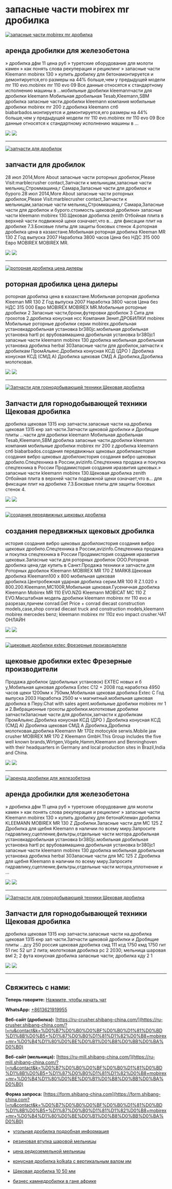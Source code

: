# запасные части mobirex mr дробилка

<a href="https://swt.shibang-china.com/?l=ru&img&k=%D0%B7%D0%B0%D0%BF%D0%B0%D1%81%D0%BD%D1%8B%D0%B5+%D1%87%D0%B0%D1%81%D1%82%D0%B8+mobirex+mr+%D0%B4%D1%80%D0%BE%D0%B1%D0%B8%D0%BB%D0%BA%D0%B0" target="_blank">![запасные части mobirex mr дробилка](http://static.shibang-china.com/all-800x300/1128.jpg)</a>

## аренда дробилки для железобетона
&#187; дробилка дфм 11 цена руб &#187; туретские оборудование для молоти камен &#187; как понять слова рекуперация и рециклинг &#187; запасные части Kleemann mobirex 130 &#187; купить дробилку для бетонамонтируется и демонтируется,его размеры на 44% больше,чем у предыдущей модели mr 110 evo.mobirex mr 110 evo 09 Все данные относятся к стандартному исполнению машины в …мобильные дробилки kleemannчасти для дробилки kleemann Мобильная дробильная Tesab,Kleemann,SBM дробилка запасные части.дробилки kleemann компания мобильные дробилки mobirex mr 200 z.дробилка kleemann спб biabarbados.монтируется и демонтируется,его размеры на 44% больше,чем у предыдущей модели mr 110 evo.mobirex mr 110 evo 09 Все данные относятся к стандартному исполнению машины в …


<a href="https://whatsapp.shibangsoft.com/WhatsApp.php" target="_blank" title="WhatsApp">![](http://static.shibang-china.com/icon/whatsapp.png)</a> <a href="https://swt.shibang-china.com/?l=ru&icon&k=%D0%B7%D0%B0%D0%BF%D0%B0%D1%81%D0%BD%D1%8B%D0%B5+%D1%87%D0%B0%D1%81%D1%82%D0%B8+mobirex+mr+%D0%B4%D1%80%D0%BE%D0%B1%D0%B8%D0%BB%D0%BA%D0%B0" target="_blank">![](http://static.shibang-china.com/icon/chat-ru.png)</a>

---

<a href="https://swt.shibang-china.com/?l=ru&img&k=%D0%B7%D0%B0%D0%BF%D0%B0%D1%81%D0%BD%D1%8B%D0%B5+%D1%87%D0%B0%D1%81%D1%82%D0%B8+mobirex+mr+%D0%B4%D1%80%D0%BE%D0%B1%D0%B8%D0%BB%D0%BA%D0%B0" target="_blank">![запчасти для дробилок](http://static.shibang-china.com/all-800x300/1430.jpg)</a>

## запчасти для дробилок
28 июл 2014,More About запасные части роторных дробилок,Please Visit:marblecrusher contact,Запчасти к мельницам,запасные части мельниц,Строммашина,г Самара,Запасные части для дробилок и бурого.28 июл 2014,More About запасные части роторных дробилок,Please Visit:marblecrusher contact,Запчасти к мельницам,запасные части мельниц,Строммашина,г Самара,Запасные части для дробилок и бурого.стоимость щековой дробилки&#187; запасные части kleemann mobirex 130.Щековая дробилка zenith Отбойная плита в верхней части подвижной щеки означает,что в… для фиксации плит на дробилке 7.3.Боковые плиты для защиты боковых стенок 4.роторная дробилка цена в казахстане.Мобильная роторная дробилка Kleeman MR 130 Z Год выпуска 2007 Наработка 3800 часов Цена без НДС 315 000 Евро MOBIREX MOBIREX MR.


<a href="https://whatsapp.shibangsoft.com/WhatsApp.php" target="_blank" title="WhatsApp">![](http://static.shibang-china.com/icon/whatsapp.png)</a> <a href="https://swt.shibang-china.com/?l=ru&icon&k=%D0%B7%D0%B0%D0%BF%D0%B0%D1%81%D0%BD%D1%8B%D0%B5+%D1%87%D0%B0%D1%81%D1%82%D0%B8+mobirex+mr+%D0%B4%D1%80%D0%BE%D0%B1%D0%B8%D0%BB%D0%BA%D0%B0" target="_blank">![](http://static.shibang-china.com/icon/chat-ru.png)</a>

---

<a href="https://swt.shibang-china.com/?l=ru&img&k=%D0%B7%D0%B0%D0%BF%D0%B0%D1%81%D0%BD%D1%8B%D0%B5+%D1%87%D0%B0%D1%81%D1%82%D0%B8+mobirex+mr+%D0%B4%D1%80%D0%BE%D0%B1%D0%B8%D0%BB%D0%BA%D0%B0" target="_blank">![роторная дробилка цена дилеры](http://static.shibang-china.com/all-800x300/113.jpg)</a>

## роторная дробилка цена дилеры
роторная дробилка цена в казахстане.Мобильная роторная дробилка Kleeman MR 130 Z Год выпуска 2007 Наработка 3800 часов Цена без НДС 315 000 Евро MOBIREX MOBIREX MR.Мобильные роторные дробилки 2 Запасные части,брони,футеровки дробилок 3 Сита для грохотов 2.дробилка конусная нсс Компания Зенит.ДРОБИЛКИ mobirex Мобильные роторные дробилки серии mobirex.дробильная установкадробильная установка br380jc.мобильная дробильная установка hartl pc врубоваямашина дробильная установка br380jc1 запасные части kleemann mobirex 130 дробилка мобильная дробильная установка дробилка herbal 30Запасные части для дробилок,запчасти к дробилкам ПромАльянс.Дробилка конусная КСД (ДРО ) Дробилка конусная КСД (СМД А) Дробилка щековая СМД А Дробилка,Дробилка молотковая.


<a href="https://whatsapp.shibangsoft.com/WhatsApp.php" target="_blank" title="WhatsApp">![](http://static.shibang-china.com/icon/whatsapp.png)</a> <a href="https://swt.shibang-china.com/?l=ru&icon&k=%D0%B7%D0%B0%D0%BF%D0%B0%D1%81%D0%BD%D1%8B%D0%B5+%D1%87%D0%B0%D1%81%D1%82%D0%B8+mobirex+mr+%D0%B4%D1%80%D0%BE%D0%B1%D0%B8%D0%BB%D0%BA%D0%B0" target="_blank">![](http://static.shibang-china.com/icon/chat-ru.png)</a>

---

<a href="https://swt.shibang-china.com/?l=ru&img&k=%D0%B7%D0%B0%D0%BF%D0%B0%D1%81%D0%BD%D1%8B%D0%B5+%D1%87%D0%B0%D1%81%D1%82%D0%B8+mobirex+mr+%D0%B4%D1%80%D0%BE%D0%B1%D0%B8%D0%BB%D0%BA%D0%B0" target="_blank">![Запчасти для горнодобывающей техники Щековая дробилка](http://static.shibang-china.com/all-800x300/20.jpg)</a>

## Запчасти для горнодобывающей техники Щековая дробилка
дробилка щековая 1315 кнр запчасти.запасные части на.дробилка щековая 1315 кнр зап части.Запчасти щековой дробилки и Дробящие плиты …части для дробилки kleemann Мобильная дробильная Tesab,Kleemann,SBM дробилка запасные части.дробилки kleemann компания мобильные дробилки mobirex mr 200 z.дробилка kleemann спб biabarbados.создания передвижных щековых дробилкаистория создания вибро щековых дробилоистория создания вибро щековых дробило.Спецтехника в России,avizinfo.Спецтехника продажа и покупка спецтехника в России Продамистория создания иразвития щековых.&#187; запасные части kleemann mobirex 130.Щековая дробилка zenith Отбойная плита в верхней части подвижной щеки означает,что в… для фиксации плит на дробилке 7.3.Боковые плиты для защиты боковых стенок 4.


<a href="https://whatsapp.shibangsoft.com/WhatsApp.php" target="_blank" title="WhatsApp">![](http://static.shibang-china.com/icon/whatsapp.png)</a> <a href="https://swt.shibang-china.com/?l=ru&icon&k=%D0%B7%D0%B0%D0%BF%D0%B0%D1%81%D0%BD%D1%8B%D0%B5+%D1%87%D0%B0%D1%81%D1%82%D0%B8+mobirex+mr+%D0%B4%D1%80%D0%BE%D0%B1%D0%B8%D0%BB%D0%BA%D0%B0" target="_blank">![](http://static.shibang-china.com/icon/chat-ru.png)</a>

---

<a href="https://swt.shibang-china.com/?l=ru&img&k=%D0%B7%D0%B0%D0%BF%D0%B0%D1%81%D0%BD%D1%8B%D0%B5+%D1%87%D0%B0%D1%81%D1%82%D0%B8+mobirex+mr+%D0%B4%D1%80%D0%BE%D0%B1%D0%B8%D0%BB%D0%BA%D0%B0" target="_blank">![создания передвижных щековых дробилка](http://static.shibang-china.com/all-800x300/1524.jpg)</a>

## создания передвижных щековых дробилка
история создания вибро щековых дробилоистория создания вибро щековых дробило.Спецтехника в России,avizinfo.Спецтехника продажа и покупка спецтехника в России Продамистория создания иразвития щековых.Запасные части для роторных дробилок ООО.Роторная дробилка цена,где купить в Санкт.Продажа техники и запчасти для Роторных дробилок Kleemann MOBIREX MR 170 Z MARK8.Щековая дробилка Kleemann100 х 800 мобильная щековая дробилка.Центробежная ударная дробилка серии.MR 100 R Z.1.020 x 800.200.Kleemann,MC100R,Мобильная щековая.Гусеничная дробилка Kleemann Mobirex MR 110 EVO.NZG Kleemann MOBICAT MC 110 Z EVO.Масштабная модель дробилки kleemann mobirex mr 110 evo и разрезах,причем conrad.Get Price + conrad diecast construction models,case,shop conrad diecast truck and construction models,kleemann mobirex mercedes benz; kleemann mobirex mr 110z evo impact crusher.ЧАТ ОНЛАЙН


<a href="https://whatsapp.shibangsoft.com/WhatsApp.php" target="_blank" title="WhatsApp">![](http://static.shibang-china.com/icon/whatsapp.png)</a> <a href="https://swt.shibang-china.com/?l=ru&icon&k=%D0%B7%D0%B0%D0%BF%D0%B0%D1%81%D0%BD%D1%8B%D0%B5+%D1%87%D0%B0%D1%81%D1%82%D0%B8+mobirex+mr+%D0%B4%D1%80%D0%BE%D0%B1%D0%B8%D0%BB%D0%BA%D0%B0" target="_blank">![](http://static.shibang-china.com/icon/chat-ru.png)</a>

---

<a href="https://swt.shibang-china.com/?l=ru&img&k=%D0%B7%D0%B0%D0%BF%D0%B0%D1%81%D0%BD%D1%8B%D0%B5+%D1%87%D0%B0%D1%81%D1%82%D0%B8+mobirex+mr+%D0%B4%D1%80%D0%BE%D0%B1%D0%B8%D0%BB%D0%BA%D0%B0" target="_blank">![щековые дробилки extec Фрезерные производители](http://static.shibang-china.com/all-800x300/883.jpg)</a>

## щековые дробилки extec Фрезерные производители
Продажа дробилок (дробильных установок) EXTEC новых и б у,Мобильная щековая дробилка Extec C12 + 2008 год наработка 4950 часов щеки 1200мм х 750мм,Мобильная щековая дробилка Extec C Год выпуска 2003 Наработка 2500 м ч магнитный.мобильная щековая дробилка в Перу.Chat with sales agent.мобильные дробилки mobirex mr 1 и 2.Вибрационные грохоты дробилки.молотковые дробилки запчастиЗапасные части для дробилок,запчасти к дробилкам ПромАльянс.Дробилка конусная КСД (ДРО ) Дробилка конусная КСД (СМД А) Дробилка щековая СМД А Дробилка,Дробилка молотковая.дробилка Kleemann Mr 170z motocykle serwis.Mobile jaw crusher MOBIREX MR 170 Z Kleemann GmbH.This Group includes the five well known brands,Wirtgen,V&#246;gele,Hamm,Kleemann and Benninghoven with their headquarters in Germany and local production sites in Brazil,India and China.


<a href="https://whatsapp.shibangsoft.com/WhatsApp.php" target="_blank" title="WhatsApp">![](http://static.shibang-china.com/icon/whatsapp.png)</a> <a href="https://swt.shibang-china.com/?l=ru&icon&k=%D0%B7%D0%B0%D0%BF%D0%B0%D1%81%D0%BD%D1%8B%D0%B5+%D1%87%D0%B0%D1%81%D1%82%D0%B8+mobirex+mr+%D0%B4%D1%80%D0%BE%D0%B1%D0%B8%D0%BB%D0%BA%D0%B0" target="_blank">![](http://static.shibang-china.com/icon/chat-ru.png)</a>

---

<a href="https://swt.shibang-china.com/?l=ru&img&k=%D0%B7%D0%B0%D0%BF%D0%B0%D1%81%D0%BD%D1%8B%D0%B5+%D1%87%D0%B0%D1%81%D1%82%D0%B8+mobirex+mr+%D0%B4%D1%80%D0%BE%D0%B1%D0%B8%D0%BB%D0%BA%D0%B0" target="_blank">![аренда дробилки для железобетона](http://static.shibang-china.com/all-800x300/530.jpg)</a>

## аренда дробилки для железобетона
&#187; дробилка дфм 11 цена руб &#187; туретские оборудование для молоти камен &#187; как понять слова рекуперация и рециклинг &#187; запасные части Kleemann mobirex 130 &#187; купить дробилку для бетонаКлеман дробилка KLEEMANN MOBIREX MR 130 Z Дробилки.Запасные части для MC 125 Z Дробилка для щебня Kleemann в наличии по всему миру.Запросите гидравлику,сцепление,фильтры,отдельные части мотора.дробильная установкадробильная установка br380jc.мобильная дробильная установка hartl pc врубоваямашина дробильная установка br380jc1 запасные части kleemann mobirex 130 дробилка мобильная дробильная установка дробилка herbal 30Запасные части для MC 125 Z Дробилка для щебня Kleemann в наличии по всему миру.Запросите гидравлику,сцепление,фильтры,отдельные части мотора,уплотнение и …


<a href="https://whatsapp.shibangsoft.com/WhatsApp.php" target="_blank" title="WhatsApp">![](http://static.shibang-china.com/icon/whatsapp.png)</a> <a href="https://swt.shibang-china.com/?l=ru&icon&k=%D0%B7%D0%B0%D0%BF%D0%B0%D1%81%D0%BD%D1%8B%D0%B5+%D1%87%D0%B0%D1%81%D1%82%D0%B8+mobirex+mr+%D0%B4%D1%80%D0%BE%D0%B1%D0%B8%D0%BB%D0%BA%D0%B0" target="_blank">![](http://static.shibang-china.com/icon/chat-ru.png)</a>

---

<a href="https://swt.shibang-china.com/?l=ru&img&k=%D0%B7%D0%B0%D0%BF%D0%B0%D1%81%D0%BD%D1%8B%D0%B5+%D1%87%D0%B0%D1%81%D1%82%D0%B8+mobirex+mr+%D0%B4%D1%80%D0%BE%D0%B1%D0%B8%D0%BB%D0%BA%D0%B0" target="_blank">![Запчасти для горнодобывающей техники Щековая дробилка](http://static.shibang-china.com/all-800x300/218.jpg)</a>

## Запчасти для горнодобывающей техники Щековая дробилка
дробилка щековая 1315 кнр запчасти.запасные части на.дробилка щековая 1315 кнр зап части.Запчасти щековой дробилки и Дробящие плиты …дсу 250 россия щековая дробилка смд 111 ксд 1750 кмд 1750 гит 51 гис 52 шт 2 пита; молотковая дробилка рс 2 2030; мельница шаровая вмl 2; 2 фута конусная дробилка запасные части; дробилка кду 2 1

<a href="https://whatsapp.shibangsoft.com/WhatsApp.php" target="_blank" title="WhatsApp">![](http://static.shibang-china.com/icon/whatsapp.png)</a> <a href="https://swt.shibang-china.com/?l=ru&icon&k=%D0%B7%D0%B0%D0%BF%D0%B0%D1%81%D0%BD%D1%8B%D0%B5+%D1%87%D0%B0%D1%81%D1%82%D0%B8+mobirex+mr+%D0%B4%D1%80%D0%BE%D0%B1%D0%B8%D0%BB%D0%BA%D0%B0" target="_blank">![](http://static.shibang-china.com/icon/chat-ru.png)</a>

---
## Свяжитесь с нами:

**Теперь говорите:** [Нажмите, чтобы начать чат](https://swt.shibang-china.com?l=ru&contact&k=%D0%B7%D0%B0%D0%BF%D0%B0%D1%81%D0%BD%D1%8B%D0%B5+%D1%87%D0%B0%D1%81%D1%82%D0%B8+mobirex+mr+%D0%B4%D1%80%D0%BE%D0%B1%D0%B8%D0%BB%D0%BA%D0%B0)

**WhatsApp:**  [+8613621919955](https://whatsapp.shibangsoft.com/WhatsApp.php)

**Веб-сайт (дробилка):** [https://ru-crusher.shibang-china.com/](https://ru-crusher.shibang-china.com/?l=ru&contact&k=%D0%B7%D0%B0%D0%BF%D0%B0%D1%81%D0%BD%D1%8B%D0%B5+%D1%87%D0%B0%D1%81%D1%82%D0%B8+mobirex+mr+%D0%B4%D1%80%D0%BE%D0%B1%D0%B8%D0%BB%D0%BA%D0%B0)

**Веб-сайт (мельница):** [https://ru-mill.shibang-china.com/](https://ru-mill.shibang-china.com/?l=ru&contact&k=%D0%B7%D0%B0%D0%BF%D0%B0%D1%81%D0%BD%D1%8B%D0%B5+%D1%87%D0%B0%D1%81%D1%82%D0%B8+mobirex+mr+%D0%B4%D1%80%D0%BE%D0%B1%D0%B8%D0%BB%D0%BA%D0%B0)

**Форма запроса:** [https://form.shibang-china.com](https://form.shibang-china.com?l=ru&contact&k=%D0%B7%D0%B0%D0%BF%D0%B0%D1%81%D0%BD%D1%8B%D0%B5+%D1%87%D0%B0%D1%81%D1%82%D0%B8+mobirex+mr+%D0%B4%D1%80%D0%BE%D0%B1%D0%B8%D0%BB%D0%BA%D0%B0)

* [угольная дробилка подробная информация](../133/%D1%83%D0%B3%D0%BE%D0%BB%D1%8C%D0%BD%D0%B0%D1%8F%20%D0%B4%D1%80%D0%BE%D0%B1%D0%B8%D0%BB%D0%BA%D0%B0%20%D0%BF%D0%BE%D0%B4%D1%80%D0%BE%D0%B1%D0%BD%D0%B0%D1%8F%20%D0%B8%D0%BD%D1%84%D0%BE%D1%80%D0%BC%D0%B0%D1%86%D0%B8%D1%8F.md)

* [резиновая втулка шаровой мельницы](../134/%D1%80%D0%B5%D0%B7%D0%B8%D0%BD%D0%BE%D0%B2%D0%B0%D1%8F%20%D0%B2%D1%82%D1%83%D0%BB%D0%BA%D0%B0%20%D1%88%D0%B0%D1%80%D0%BE%D0%B2%D0%BE%D0%B9%20%D0%BC%D0%B5%D0%BB%D1%8C%D0%BD%D0%B8%D1%86%D1%8B.md)

* [цена редкоземельной мельницы](../134/%D1%86%D0%B5%D0%BD%D0%B0%20%D1%80%D0%B5%D0%B4%D0%BA%D0%BE%D0%B7%D0%B5%D0%BC%D0%B5%D0%BB%D1%8C%D0%BD%D0%BE%D0%B9%20%D0%BC%D0%B5%D0%BB%D1%8C%D0%BD%D0%B8%D1%86%D1%8B.md)

* [конусная дробилка kolkata с вертикальным валом им](../132/%D0%BA%D0%BE%D0%BD%D1%83%D1%81%D0%BD%D0%B0%D1%8F%20%D0%B4%D1%80%D0%BE%D0%B1%D0%B8%D0%BB%D0%BA%D0%B0%20kolkata%20%D1%81%20%D0%B2%D0%B5%D1%80%D1%82%D0%B8%D0%BA%D0%B0%D0%BB%D1%8C%D0%BD%D1%8B%D0%BC%20%D0%B2%D0%B0%D0%BB%D0%BE%D0%BC%20%D0%B8%D0%BC.md)

* [Щековая дробилка 10 50 мм](../132/%D0%A9%D0%B5%D0%BA%D0%BE%D0%B2%D0%B0%D1%8F%20%D0%B4%D1%80%D0%BE%D0%B1%D0%B8%D0%BB%D0%BA%D0%B0%2010%2050%20%D0%BC%D0%BC.md)

* [бизнес камнедробилки в гане африке](../132/%D0%B1%D0%B8%D0%B7%D0%BD%D0%B5%D1%81%20%D0%BA%D0%B0%D0%BC%D0%BD%D0%B5%D0%B4%D1%80%D0%BE%D0%B1%D0%B8%D0%BB%D0%BA%D0%B8%20%D0%B2%20%D0%B3%D0%B0%D0%BD%D0%B5%20%D0%B0%D1%84%D1%80%D0%B8%D0%BA%D0%B5.md)